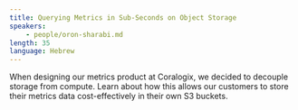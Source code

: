 ```yaml
---
title: Querying Metrics in Sub-Seconds on Object Storage
speakers:
    - people/oron-sharabi.md
length: 35
language: Hebrew
---
```


When designing our metrics product at Coralogix, we decided to decouple storage from compute. Learn about how this allows our customers to store their metrics data cost-effectively in their own S3 buckets.

